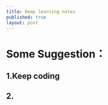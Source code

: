 ```yaml
---
title: Deep learning notes
published: true
layout: post
---
```


# Some Suggestion：

## 1.Keep coding

## 2.